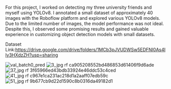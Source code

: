 For this project, I worked on detecting my three university friends and myself using YOLOv8. I annotated a small dataset of approximately 40 images with the Roboflow platform and explored various YOLOv8 models. Due to the limited number of images, the model performance was not ideal. Despite this, I observed some promising results and gained valuable experience in customizing object detection models with small datasets.

Dataset Link:https://drive.google.com/drive/folders/1MCb3pJVUDWSw5EDFNI0As4IIy3HXdzZH?usp=sharing

![val_batch0_pred](https://github.com/user-attachments/assets/87a0ef2f-1465-4d97-becf-39efc005e57f)
![3_jpg rf ca905208552bd486853d61406f9d6ade](https://github.com/user-attachments/assets/cb87ac3e-a5b9-421e-9ad8-9bff39f95edb)
![37_jpg rf 3f65966ed43bdb33924e46ddc53c4ced](https://github.com/user-attachments/assets/2854675a-b4ad-4738-a159-bc3cb1364f6e)
![41_jpg rf c967e1ca231ac218d1a2aaff07edb59c](https://github.com/user-attachments/assets/f63e8fc7-8154-4b55-b106-1dae7e0657b2)
![51_jpg rf 9b677cb9d22d1590c8b0316da49182d1](https://github.com/user-attachments/assets/7ea37faf-67f6-4c36-b49c-8f38732121a5)




